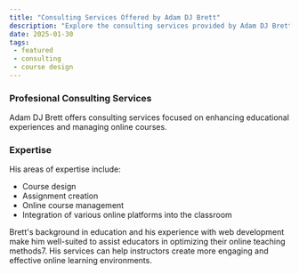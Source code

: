 ```yaml
---
title: "Consulting Services Offered by Adam DJ Brett"
description: "Explore the consulting services provided by Adam DJ Brett in the areas of education and online course management."
date: 2025-01-30
tags:
 - featured
 - consulting
 - course design
---
```

### Profesional Consulting Services

Adam DJ Brett offers consulting services focused on enhancing educational experiences and managing online courses. 

### Expertise

His areas of expertise include:

+ Course design
+ Assignment creation
+ Online course management
+ Integration of various online platforms into the classroom

Brett's background in education and his experience with web development make him well-suited to assist educators in optimizing their online teaching methods7. His services can help instructors create more engaging and effective online learning environments.

